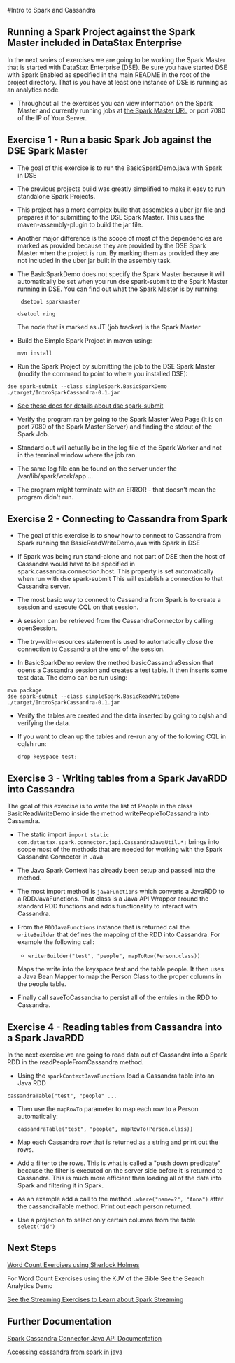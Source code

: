 #Intro to Spark and Cassandra

## Running a Spark Project against the Spark Master included in DataStax Enterprise

In the next series of exercises we are going to be working the Spark Master that is started with DataStax Enterprise (DSE).  Be sure you have started DSE with Spark Enabled as specified in the main README in the root of the project directory.  That is you have at least one instance of DSE is running as an analytics node.

* Throughout all the exercises you can view information on the Spark Master and currently running jobs at [the Spark Master URL](http://localhost:7080/) or port 7080 of the IP of Your Server.

## Exercise 1 - Run a basic Spark Job against the DSE Spark Master

  * The goal of this exercise is to run the BasicSparkDemo.java with Spark in DSE
  * The previous projects build was greatly simplified to make it easy to run standalone Spark Projects.
  * This project has a more complex build that assembles a uber jar file and prepares it for submitting to the DSE Spark Master.  This uses the maven-assembly-plugin to build the jar file.
  * Another major difference is the scope of most of the dependencies are marked as provided because they are provided by the DSE Spark Master when the project is run.  By marking them as provided they are not included in the uber jar built in the assembly task.
  * The BasicSparkDemo does not specify the Spark Master because it will automatically be set when you run dse spark-submit to the Spark Master running in DSE.  You can find out what the Spark Master is by running:

    ` dsetool sparkmaster`

     `dsetool ring`

     The node that is marked as JT (job tracker) is the Spark Master

  * Build the Simple Spark Project in maven using:

    `mvn install`

  * Run the Spark Project by submitting the job to the DSE Spark Master (modify the command to point to where you installed DSE):

  `dse spark-submit --class simpleSpark.BasicSparkDemo ./target/IntroSparkCassandra-0.1.jar`

  * [See these docs for details about dse spark-submit](http://docs.datastax.com/en/datastax_enterprise/4.7/datastax_enterprise/spark/sparkStart.html)

  * Verify the program ran by going to the Spark Master Web Page (it is on port 7080 of the Spark Master Server) and finding the stdout of the Spark Job.
  * Standard out will actually be in the log file of the Spark Worker and not in the terminal window where the job ran.
  * The same log file can be found on the server under the /var/lib/spark/work/app ...
  * The program might terminate with an ERROR - that doesn't mean the program didn't run.

## Exercise 2 - Connecting to Cassandra from Spark

* The goal of this exercise is to show how to connect to Cassandra from Spark running the BasicReadWriteDemo.java with Spark in DSE
* If Spark was being run stand-alone and not part of DSE then the host of Cassandra would have to be  specified in spark.cassandra.connection.host.  This property is set automatically when run with dse spark-submit This will establish a connection to that Cassandra server.
* The most basic way to connect to Cassandra from Spark is to create a session and execute CQL on that session.
* A session can be retrieved from the CassandraConnector by calling openSession.
* The try-with-resources statement is used to automatically close the connection to Cassandra at the end of the session.

* In BasicSparkDemo review the method basicCassandraSession that opens a Cassandra session and creates a test table.  It then inserts some test data.  The demo can be run using:  

```
mvn package
dse spark-submit --class simpleSpark.BasicReadWriteDemo ./target/IntroSparkCassandra-0.1.jar
```

* Verify the tables are created and the data inserted by going to cqlsh and verifying the data.
* If you want to clean up the tables and re-run any of the following CQL in cqlsh run:

  `drop keyspace test;`

## Exercise 3 - Writing tables from a Spark JavaRDD into Cassandra

The goal of this exercise is to write the list of People in the class BasicReadWriteDemo inside the method writePeopleToCassandra into Cassandra.

* The static import `import static com.datastax.spark.connector.japi.CassandraJavaUtil.*;` brings into scope most of the methods that are needed for working with the Spark Cassandra Connector in Java
* The Java Spark Context has already been setup and passed into the method.
* The most import method is `javaFunctions` which converts a JavaRDD to a RDDJavaFunctions.  That class is a Java API Wrapper around the standard RDD functions and adds functionality to interact with Cassandra.
* From the `RDDJavaFunctions` instance that is returned call the `writeBuilder` that defines the mapping of the RDD into Cassandra.  For example the following call:
  * `writerBuilder("test", "people", mapToRow(Person.class))`

  Maps the write into the keyspace test and the table people.  It then uses a Java Bean Mapper to map the Person Class to the proper columns in the people table.
* Finally call saveToCassandra to persist all of the entries in the RDD to Cassandra.



## Exercise 4 - Reading tables from Cassandra into a Spark JavaRDD

In the next exercise we are going to read data out of Cassandra into a Spark RDD in the readPeopleFromCassandra method.  

*  Using the `sparkContextJavaFunctions` load a Cassandra table into an Java RDD

  `cassandraTable("test", "people" ...  `

* Then use the `mapRowTo` parameter to map each row to a Person automatically:

  `cassandraTable("test", "people", mapRowTo(Person.class))`

*  Map each Cassandra row that is returned as a string and print out the rows.

* Add a filter to the rows.  This is what is called a "push down predicate" because the filter is executed on the server side before it is returned to Cassandra.  This is much more efficient then loading all of the data into Spark and filtering it in Spark.

* As an example add a call to the method  `.where("name=?", "Anna")` after the cassandraTable method.  Print out each person returned.

* Use a projection to select only certain columns from the table `select("id")`

## Next Steps

[Word Count Exercises using Sherlock Holmes](WORD_COUNT.md)

For Word Count Exercises using the KJV of the Bible See the Search Analytics Demo

[See the Streaming Exercises to Learn about Spark Streaming](STREAMING_EXERCISES.md)

## Further Documentation

[Spark Cassandra Connector Java API Documentation](https://github.com/datastax/spark-cassandra-connector/blob/master/doc/7_java_api.md)

[Accessing cassandra from spark in java](http://www.datastax.com/dev/blog/accessing-cassandra-from-spark-in-java)
